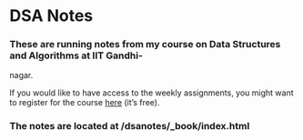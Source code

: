 # DSA Notes

### These are running notes from my course on Data Structures and Algorithms at IIT Gandhi-
nagar.

If you would like to have access to the weekly assignments, you might want to register for the
course [here](https://neeldhara.courses/) (it’s free).


### **The notes are located at /dsanotes/_book/index.html**